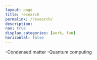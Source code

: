 ```yaml
---
layout: page
title: research
permalink: /research/
description: 
nav: true
display_categories: [work, fun]
horizontal: false
---
```


-Condensed matter
-Quantum computing
